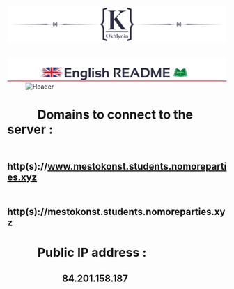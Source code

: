    ![Header](https://github.com/KonstantinOkhlynin/LearnToLearn/blob/master/assets/Headergithubname%20(2).svg)



   [![Header](https://github.com/KonstantinOkhlynin/LearnToLearn/blob/master/assets/1.svg)](https://github.com/KonstantinOkhlynin/Mesto-Backend/blob/main/README.EN.MD)
   ![Header](https://github.com/KonstantinOkhlynin/Project15/blob/main/assets/Mesto%20BackendRU.svg)
#      Domains to connect to the server :
##       http(s)://www.mestokonst.students.nomoreparties.xyz
##       http(s)://mestokonst.students.nomoreparties.xyz
#      Public IP address :
##        84.201.158.187

